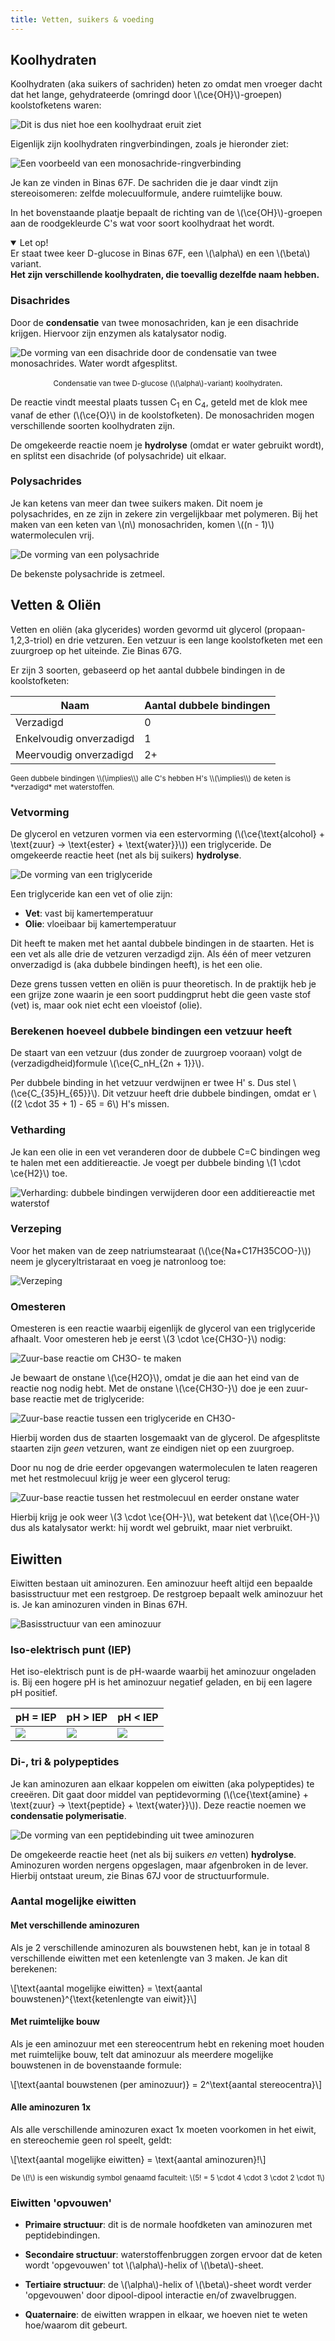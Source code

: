 ```yaml
---
title: Vetten, suikers & voeding
---
```


## Koolhydraten

Koolhydraten (aka suikers of sachriden) heten zo omdat men vroeger dacht dat het lange, gehydrateerde (omringd door \\(\ce{OH}\\)-groepen) koolstofketens waren:

![Dit is dus niet hoe een koolhydraat eruit ziet](koolhydraat-fout.png)

Eigenlijk zijn koolhydraten ringverbindingen, zoals je hieronder ziet:

![Een voorbeeld van een monosachride-ringverbinding](monosachride.png)

Je kan ze vinden in Binas 67F. De sachriden die je daar vindt zijn stereoisomeren: zelfde molecuulformule, andere ruimtelijke bouw.

In het bovenstaande plaatje bepaalt de richting van de \\(\ce{OH}\\)-groepen aan de roodgekleurde C's wat voor soort koolhydraat het wordt.

<details open>
  <summary>Let op!</summary>
  Er staat twee keer D-glucose in Binas 67F, een \(\alpha\) en een \(\beta\) variant.<br>
  <strong>Het zijn verschillende koolhydraten, die toevallig dezelfde naam hebben.</strong>
</details>

### Disachrides

Door de **condensatie** van twee monosachriden, kan je een disachride krijgen. Hiervoor zijn enzymen als katalysator nodig.

![De vorming van een disachride door de condensatie van twee monosachrides. Water wordt afgesplitst.](disachride.png)

<center><small>Condensatie van twee D-glucose (\(\alpha\)-variant) koolhydraten</small>.</center>

De reactie vindt meestal plaats tussen C<sub>1</sub> en C<sub>4</sub>, geteld met de klok mee vanaf de ether (\\(\ce{O}\\) in de koolstofketen). De monosachriden mogen verschillende soorten koolhydraten zijn.

De omgekeerde reactie noem je **hydrolyse** (omdat er water gebruikt wordt), en splitst een disachride (of polysachride) uit elkaar.

### Polysachrides

Je kan ketens van meer dan twee suikers maken. Dit noem je polysachrides, en ze zijn in zekere zin vergelijkbaar met polymeren. Bij het maken van een keten van \\(n\\) monosachriden, komen \\((n - 1)\\) watermoleculen vrij.

![De vorming van een polysachride](polysachride.png)

De bekenste polysachride is zetmeel.

## Vetten & Oliën

Vetten en oliën (aka glycerides) worden gevormd uit glycerol (propaan-1,2,3-triol) en drie vetzuren. Een vetzuur is een lange koolstofketen met een zuurgroep op het uiteinde. Zie Binas 67G.

Er zijn 3 soorten, gebaseerd op het aantal dubbele bindingen in de koolstofketen:

| Naam                    | Aantal dubbele bindingen |
|-------------------------|--------------------------|
| Verzadigd               | 0                        |
| Enkelvoudig onverzadigd | 1                        |
| Meervoudig onverzadigd  | 2+                       |

<small>
  Geen dubbele bindingen \\(\implies\\) alle C's hebben H's \\(\implies\\) de keten is *verzadigd* met waterstoffen.
</small>

### Vetvorming

De glycerol en vetzuren vormen via een estervorming (\\(\ce{\text{alcohol} + \text{zuur} -> \text{ester} + \text{water}}\\)) een triglyceride. De omgekeerde reactie heet (net als bij suikers) **hydrolyse**.

![De vorming van een triglyceride](triglyceride.png)

Een triglyceride kan een vet of olie zijn:

- **Vet**: vast bij kamertemperatuur
- **Olie**: vloeibaar bij kamertemperatuur

Dit heeft te maken met het aantal dubbele bindingen in de staarten. Het is een vet als alle drie de vetzuren verzadigd zijn. Als één of meer vetzuren onverzadigd is (aka dubbele bindingen heeft), is het een olie.

Deze grens tussen vetten en oliën is puur theoretisch. In de praktijk heb je een grijze zone waarin je een soort puddingprut hebt die geen vaste stof (vet) is, maar ook niet echt een vloeistof (olie).

### Berekenen hoeveel dubbele bindingen een vetzuur heeft

De staart van een vetzuur (dus zonder de zuurgroep vooraan) volgt de (verzadigdheid)formule \\(\ce{C_nH_{2n + 1}}\\).

Per dubbele binding in het vetzuur verdwijnen er twee H'  s. Dus stel \\(\ce{C_{35}H_{65}}\\). Dit vetzuur heeft drie dubbele bindingen, omdat er \\((2 \cdot 35 + 1) - 65 = 6\\) H's missen.

### Vetharding

Je kan een olie in een vet veranderen door de dubbele C=C bindingen weg te halen met een additiereactie. Je voegt per dubbele binding \\(1 \cdot \ce{H2}\\) toe.

![Verharding: dubbele bindingen verwijderen door een additiereactie met waterstof](vetharding.png)

### Verzeping

Voor het maken van de zeep natriumstearaat (\\(\ce{Na+C17H35COO-}\\)) neem je glyceryltristaraat en voeg je natronloog toe:

![Verzeping](verzeping.png)

### Omesteren

Omesteren is een reactie waarbij eigenlijk de glycerol van een triglyceride afhaalt. Voor omesteren heb je eerst \\(3 \cdot \ce{CH3O-}\\) nodig:

![Zuur-base reactie om CH3O- te maken](omesteren1.png)

Je bewaart de onstane \\(\ce{H2O}\\), omdat je die aan het eind van de reactie nog nodig hebt. Met de onstane \\(\ce{CH3O-}\\) doe je een zuur-base reactie met de triglyceride:

![Zuur-base reactie tussen een triglyceride en CH3O-](omesteren2.png)

Hierbij worden dus de staarten losgemaakt van de glycerol. De afgesplitste staarten zijn *geen* vetzuren, want ze eindigen niet op een zuurgroep.

Door nu nog de drie eerder opgevangen watermoleculen te laten reageren met het restmolecuul krijg je weer een glycerol terug:

![Zuur-base reactie tussen het restmolecuul en eerder onstane water](omesteren3.png)

Hierbij krijg je ook weer \\(3 \cdot \ce{OH-}\\), wat betekent dat \\(\ce{OH-}\\) dus als katalysator werkt: hij wordt wel gebruikt, maar niet verbruikt.

## Eiwitten

Eiwitten bestaan uit aminozuren. Een aminozuur heeft altijd een bepaalde basisstructuur met een restgroep. De restgroep bepaalt welk aminozuur het is. Je kan aminozuren vinden in Binas 67H.

![Basisstructuur van een aminozuur](aminozuur.png)

### Iso-elektrisch punt (IEP)

Het iso-elektrisch punt is de pH-waarde waarbij het aminozuur ongeladen is. Bij een hogere pH is het aminozuur negatief geladen, en bij een lagere pH positief.

| pH = IEP | pH > IEP | pH < IEP |
|----------|----------|----------|
| ![](aminozuur.png) | ![](negatief-geladen.png) | ![](positief-geladen.png) |

### Di-, tri & polypeptides

Je kan aminozuren aan elkaar koppelen om eiwitten (aka polypeptides) te creeëren. Dit gaat door middel van peptidevorming (\\(\ce{\text{amine} + \text{zuur} -> \text{peptide} + \text{water}}\\)). Deze reactie noemen we **condensatie polymerisatie**.

![De vorming van een peptidebinding uit twee aminozuren](peptidevorming.png)

De omgekeerde reactie heet (net als bij suikers *en* vetten) **hydrolyse**. Aminozuren worden nergens opgeslagen, maar afgenbroken in de lever. Hierbij ontstaat ureum, zie Binas 67J voor de structuurformule.

### Aantal mogelijke eiwitten

#### Met verschillende aminozuren

Als je 2 verschillende aminozuren als bouwstenen hebt, kan je in totaal 8 verschillende eiwitten met een ketenlengte van 3 maken. Je kan dit berekenen:

\\[\text{aantal mogelijke eiwitten} = \text{aantal bouwstenen}^{\text{ketenlengte van eiwit}}\\]

#### Met ruimtelijke bouw

Als je een aminozuur met een stereocentrum hebt en rekening moet houden met ruimtelijke bouw, telt dat aminozuur als meerdere mogelijke bouwstenen in de bovenstaande formule:

\\[\text{aantal bouwstenen (per aminozuur)} = 2^\text{aantal stereocentra}\\]

#### Alle aminozuren 1x

Als alle verschillende aminozuren exact 1x moeten voorkomen in het eiwit, en stereochemie geen rol speelt, geldt:

\\[\text{aantal mogelijke eiwitten} = \text{aantal aminozuren}!\\]

<center>
  <small>De \(!\) is een wiskundig symbol genaamd <df>faculteit</df>: \(5! = 5 \cdot 4 \cdot 3 \cdot 2 \cdot 1\)</small>
</center>

### Eiwitten 'opvouwen'

- **Primaire structuur**: dit is de normale hoofdketen van aminozuren met peptidebindingen.

- **Secondaire structuur**: waterstoffenbruggen zorgen ervoor dat de keten wordt 'opgevouwen' tot \\(\alpha\\)-helix of \\(\beta\\)-sheet.

- **Tertiaire structuur**: de \\(\alpha\\)-helix of \\(\beta\\)-sheet wordt verder 'opgevouwen' door dipool-dipool interactie en/of zwavelbruggen.

- **Quaternaire**: de eiwitten wrappen in elkaar, we hoeven niet te weten hoe/waarom dit gebeurt.

